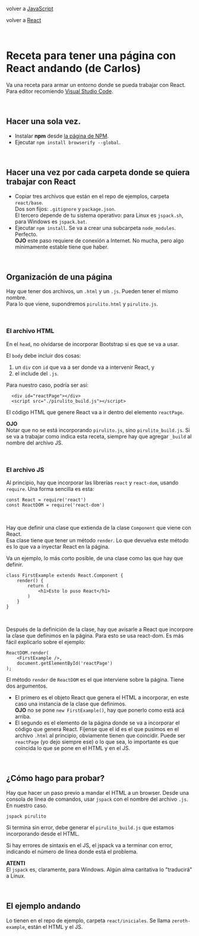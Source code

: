 volver a [JavaScript](./javascript-intro.md)

volver a [React](./javascript-react-indice.md)

<br>

# Receta para tener una página con React andando (de Carlos)

Va una receta para armar un entorno donde se pueda trabajar con React.  
Para editor recomiendo [Visual Studio Code](https://code.visualstudio.com/).

<br>

## Hacer una sola vez.

- Instalar **npm** desde [la página de NPM](https://www.npmjs.com/get-npm).
- Ejecutar `npm install browserify --global`.

<br>

## Hacer una vez por cada carpeta donde se quiera trabajar con React

- Copiar tres archivos que están en el repo de ejemplos, carpeta `react/base`.  
  Dos son fijos: `.gitignore` y `package.json`.  
  El tercero depende de tu sistema operativo: para Linux es `jspack.sh`, para Windows es `jspack.bat`.  
- Ejecutar `npm install`. Se va a crear una subcarpeta `node_modules`. Perfecto.  
**OJO** este paso requiere de conexión a Internet. No mucha, pero algo mínimamente estable tiene que haber.

<br>

## Organización de una página

Hay que tener dos archivos, un `.html` y un `.js`. Pueden tener el mismo nombre.  
Para lo que viene, supondremos `pirulito.html` y `pirulito.js`.

<br>

### El archivo HTML
En el `head`, no olvidarse de incorporar Bootstrap si es que se va a usar.  

El `body` debe incluir dos cosas:
1. un `div` con `id` que va a ser donde va a intervenir React, y 
2. el include del `.js`.

Para nuestro caso, podría ser así:  
```
  <div id="reactPage"></div>
  <script src="./pirulito_build.js"></script>
```

El código HTML que genere React va a ir dentro del elemento `reactPage`.

**OJO**  
Notar que no se está incorporando `pirulito.js`, sino `pirulito_build.js`. Si se va a trabajar como indica esta receta, siempre hay que agregar `_build` al nombre del archivo JS.

<br>

### El archivo JS
Al principio, hay que incorporar las librerías `react` y `react-dom`, usando `require`. Una forma sencilla es esta:

```
const React = require('react')
const ReactDOM = require('react-dom')
```

<br>

Hay que definir una clase que extienda de la clase `Component` que viene con React.  
Esa clase tiene que tener un método `render`. Lo que devuelva este método es lo que va a inyectar React en la página.

Va un ejemplo, lo más corto posible, de una clase como las que hay que definir.
```
class FirstExample extends React.Component { 
    render() {
        return (
            <h1>Esto lo puso React</h1>
        )
    }
}
```

<br>

Después de la definición de la clase, hay que avisarle a React que incorpore la clase que definimos en la página. Para esto se usa react-dom. Es más fácil explicarlo sobre el ejemplo:
```
ReactDOM.render(
    <FirstExample />,
    document.getElementById('reactPage')
);
```

El método `render` de `ReactDOM` es el que interviene sobre la página. Tiene dos argumentos. 
- El primero es el objeto React que genera el HTML a incorporar, en este caso una instancia de la clase que definimos.  
**OJO** no se pone `new FirstExample()`, hay que ponerlo como está acá arriba.
- El segundo es el elemento de la página donde se va a incorporar el código que genera React. Fíjense que el id es el que pusimos en el archivo `.html` al principio, obviamente tienen que coincidir. Puede ser `reactPage` (yo dejo siempre ese) o lo que sea, lo importante es que coincida lo que se pone en el HTML y en el JS.

<br>

## ¿Cómo hago para probar?
Hay que hacer un paso previo a mandar el HTML a un browser. Desde una consola de línea de comandos, usar `jspack` con el nombre del archivo `.js`. En nuestro caso.
```
jspack pirulito
```

Si termina sin error, debe generar el `pirulito_build.js` que estamos incorporando desde el HTML.

Si hay errores de sintaxis en el JS, el jspack va a terminar con error, indicando el número de línea donde está el problema.

**ATENTI**  
El `jspack` es, claramente, para Windows. Algún alma caritativa lo "traducirá" a Linux.

<br>

## El ejemplo andando

Lo tienen en el repo de ejemplo, carpeta `react/iniciales`. Se llama `zeroth-example`, están el HTML y el JS.
